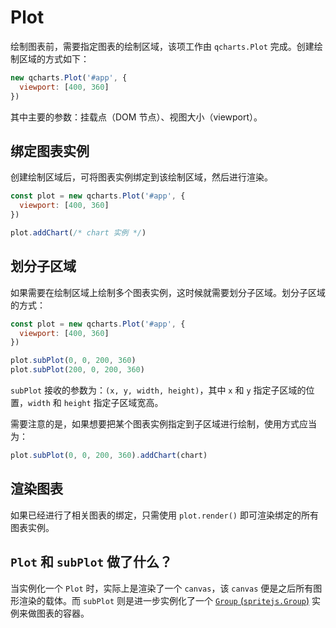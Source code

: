 # Plot

绘制图表前，需要指定图表的绘制区域，该项工作由 `qcharts.Plot` 完成。创建绘制区域的方式如下：

```javascript
new qcharts.Plot('#app', {
  viewport: [400, 360]
})
```

其中主要的参数：挂载点（DOM 节点）、视图大小（viewport）。

## 绑定图表实例

创建绘制区域后，可将图表实例绑定到该绘制区域，然后进行渲染。

```javascript
const plot = new qcharts.Plot('#app', {
  viewport: [400, 360]
})

plot.addChart(/* chart 实例 */)
```

## 划分子区域

如果需要在绘制区域上绘制多个图表实例，这时候就需要划分子区域。划分子区域的方式：

```javascript
const plot = new qcharts.Plot('#app', {
  viewport: [400, 360]
})

plot.subPlot(0, 0, 200, 360)
plot.subPlot(200, 0, 200, 360)
```

`subPlot` 接收的参数为：`(x, y, width, height)`，其中 `x` 和 `y` 指定子区域的位置，`width` 和 `height` 指定子区域宽高。

需要注意的是，如果想要把某个图表实例指定到子区域进行绘制，使用方式应当为：

```javascript
plot.subPlot(0, 0, 200, 360).addChart(chart)
```

## 渲染图表

如果已经进行了相关图表的绑定，只需使用 `plot.render()` 即可渲染绑定的所有图表实例。

## `Plot` 和 `subPlot` 做了什么？

当实例化一个 `Plot` 时，实际上是渲染了一个 `canvas`，该 `canvas` 便是之后所有图形渲染的载体。而 `subPlot` 则是进一步实例化了一个 [`Group` (`spritejs.Group`)]() 实例来做图表的容器。

